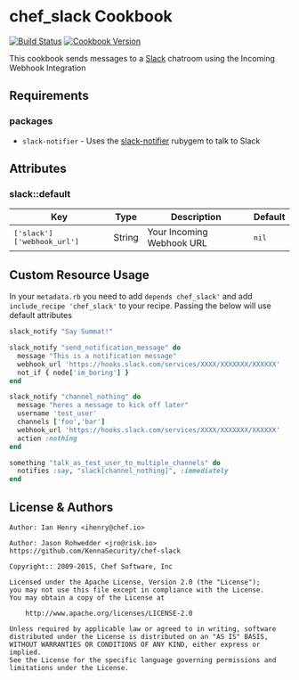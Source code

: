 # chef_slack Cookbook

[![Build Status](https://travis-ci.org/chef-cookbooks/chef_slack.svg?branch=master)](https://travis-ci.org/chef-cookbooks/chef_slack) [![Cookbook Version](https://img.shields.io/cookbook/v/chef_slack.svg)](https://supermarket.chef.io/cookbooks/chef_slack)

This cookbook sends messages to a [Slack](http://www.slack.com) chatroom using the Incoming Webhook Integration

## Requirements

### packages

- `slack-notifier` - Uses the [slack-notifier](https://github.com/stevenosloan/slack-notifier.git) rubygem to talk to Slack

## Attributes

### slack::default

Key                               | Type   | Description               | Default
--------------------------------- | ------ | ------------------------- | ------------
<tt>['slack']['webhook_url']</tt> | String | Your Incoming Webhook URL | <tt>nil</tt>

## Custom Resource Usage

In your `metadata.rb` you need to add `depends chef_slack'` and add `include_recipe 'chef_slack'` to your recipe. Passing the below will use default attributes

```ruby
slack_notify "Say Summat!"
```

```ruby
slack_notify "send_notification_message" do
  message "This is a notification message"
  webhook_url 'https://hooks.slack.com/services/XXXX/XXXXXXX/XXXXXX'
  not_if { node['im_boring'] }
end
```

```ruby
slack_notify "channel_nothing" do
  message "heres a message to kick off later"
  username 'test_user'
  channels ['foo','bar']
  webhook_url 'https://hooks.slack.com/services/XXXX/XXXXXXX/XXXXXX'
  action :nothing
end

something "talk_as_test_user_to_multiple_channels" do
  notifies :say, "slack[channel_nothing]", :immediately
end
```

## License & Authors

```
Author: Ian Henry <ihenry@chef.io>

Author: Jason Rohwedder <jro@risk.io> https://github.com/KennaSecurity/chef-slack

Copyright:: 2009-2015, Chef Software, Inc

Licensed under the Apache License, Version 2.0 (the "License");
you may not use this file except in compliance with the License.
You may obtain a copy of the License at

    http://www.apache.org/licenses/LICENSE-2.0

Unless required by applicable law or agreed to in writing, software
distributed under the License is distributed on an "AS IS" BASIS,
WITHOUT WARRANTIES OR CONDITIONS OF ANY KIND, either express or implied.
See the License for the specific language governing permissions and
limitations under the License.
```

